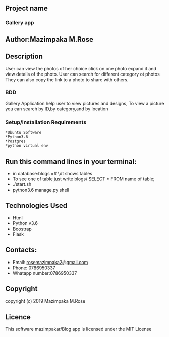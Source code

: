 ## Project name
### Gallery app
## Author:Mazimpaka M.Rose
## Description
User can view the photos of her choice click on one photo expand it and view details of the photo.
User can search for different category ot photos
They can also copy the link to a photo to share with others. 
### BDD
 Gallery Application help user to view  pictures and designs, To view a picture you can search by ID,by category,and by location
### Setup/Installation Requirements
    *Ubuntu Software
    *Python3.6
    *Postgres
    *python virtual env


## Run this command lines in your terminal:
* in database:blogs =# \dt shows tables
* To see one of table just write blogs/ SELECT * FROM name of table;
* ./start.sh
* python3.6 manage.py shell
## Technologies Used
 * Html
 * Python v3.6
 * Boostrap
 * Flask

## Contacts:

* Email: rosemazimpaka2@gmail.com
* Phone: 0786950337
* Whatapp number:0786950337


## Copyright
 copyright (c) 2019 Mazimpaka M.Rose

## Licence
 This software mazimpakar/Blog app is licensed under the MIT License

